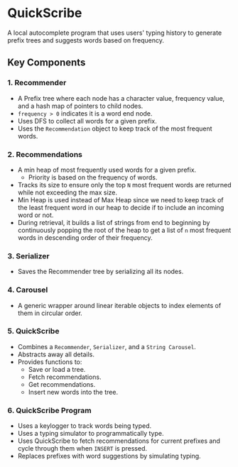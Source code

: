 # QuickScribe

A local autocomplete program that uses users' typing history to generate prefix trees and suggests words based on frequency.

## Key Components

### 1. Recommender
- A Prefix tree where each node has a character value, frequency value, and a hash map of pointers to child nodes.
- `frequency > 0` indicates it is a word end node.
- Uses DFS to collect all words for a given prefix.
- Uses the `Recommendation` object to keep track of the most frequent words.

### 2. Recommendations
- A min heap of most frequently used words for a given prefix. 
  - Priority is based on the frequency of words.
- Tracks its size to ensure only the top `N` most frequent words are returned while not exceeding the max size.
- Min Heap is used instead of Max Heap since we need to keep track of the least frequent word in our heap to decide if to include an incoming word or not.
- During retrieval, it builds a list of strings from end to beginning by continuously popping the root of the heap to get a list of `n` most frequent words in descending order of their frequency.

### 3. Serializer
- Saves the Recommender tree by serializing all its nodes.

### 4. Carousel
- A generic wrapper around linear iterable objects to index elements of them in circular order.

### 5. QuickScribe
- Combines a `Recommender`, `Serializer`, and a `String Carousel`.
- Abstracts away all details.
- Provides functions to:
  - Save or load a tree.
  - Fetch recommendations.
  - Get recommendations.
  - Insert new words into the tree.

### 6. QuickScribe Program
- Uses a keylogger to track words being typed.
- Uses a typing simulator to programmatically type.
- Uses QuickScribe to fetch recommendations for current prefixes and cycle through them when `INSERT` is pressed.
- Replaces prefixes with word suggestions by simulating typing.
